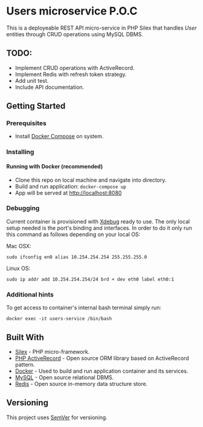 # Users microservice P.O.C

This is a deployeable REST API micro-service in PHP Silex that handles *User* entities through CRUD operations using MySQL DBMS.

## TODO:

- Implement CRUD operations with ActiveRecord.
- Implement Redis with refresh token strategy.
- Add unit test.
- Include API documentation.

## Getting Started

### Prerequisites

- Install [Docker Compose](https://docs.docker.com/compose/install) on system.

### Installing

#### Running with Docker (recommended)

- Clone this repo on local machine and navigate into directory.
- Build and run application: ```docker-compose up```
- App will be served at [http://localhost:8080](http://localhost:8080)

### Debugging

Current container is provisioned with [Xdebug](https://xdebug.org) ready to use. The only local setup needed is the port's binding and interfaces.
In order to do it only run this command as follows depending on your local OS:

Mac OSX:

`sudo ifconfig en0 alias 10.254.254.254 255.255.255.0`

Linux OS:

`sudo ip addr add 10.254.254.254/24 brd + dev eth0 label eth0:1`

### Additional hints

To get access to container's internal bash terminal simply run:
  
  `docker exec -it users-service /bin/bash`

## Built With

* [Silex](https://silex.symfony.com) - PHP micro-framework.
* [PHP ActiveRecord](http://www.phpactiverecord.org) - Open source ORM library based on ActiveRecord pattern.
* [Docker](https://www.docker.com) - Used to build and run application container and its services.
* [MySQL](https://www.mysql.com) - Open source relational DBMS.
* [Redis](https://redis.io) - Open source in-memory data structure store.

## Versioning

This project uses [SemVer](http://semver.org) for versioning.
